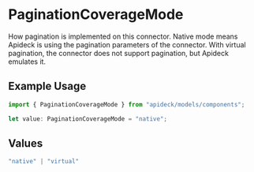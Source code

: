 # PaginationCoverageMode

How pagination is implemented on this connector. Native mode means Apideck is using the pagination parameters of the connector. With virtual pagination, the connector does not support pagination, but Apideck emulates it.

## Example Usage

```typescript
import { PaginationCoverageMode } from "apideck/models/components";

let value: PaginationCoverageMode = "native";
```

## Values

```typescript
"native" | "virtual"
```